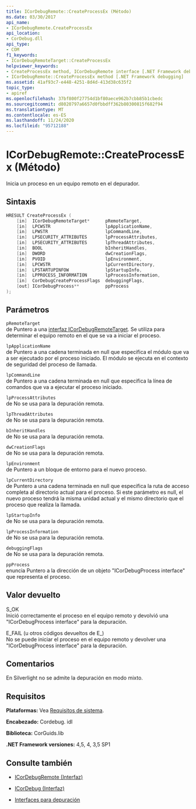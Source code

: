 ```yaml
---
title: ICorDebugRemote::CreateProcessEx (Método)
ms.date: 03/30/2017
api_name:
- ICorDebugRemote.CreateProcessEx
api_location:
- CorDebug.dll
api_type:
- COM
f1_keywords:
- ICorDebugRemoteTarget::CreateProcessEx
helpviewer_keywords:
- CreateProcessEx method, ICorDebugRemote interface [.NET Framework debugging]
- ICorDebugRemote::CreateProcessEx method [.NET Framework debugging]
ms.assetid: 41af93c7-e448-4251-8d4d-413d38c635f2
topic_type:
- apiref
ms.openlocfilehash: 37bf800f27754d1bf80aece962b7cbb85b1cbedc
ms.sourcegitcommit: d8020797a6657d0fbbdff362b80300815f682f94
ms.translationtype: MT
ms.contentlocale: es-ES
ms.lasthandoff: 11/24/2020
ms.locfileid: "95712188"
---
```

# <a name="icordebugremotecreateprocessex-method"></a>ICorDebugRemote::CreateProcessEx (Método)

Inicia un proceso en un equipo remoto en el depurador.  
  
## <a name="syntax"></a>Sintaxis  
  
```cpp  
HRESULT CreateProcessEx (  
    [in]  ICorDebugRemoteTarget*      pRemoteTarget,  
    [in]  LPCWSTR                     lpApplicationName,  
    [in]  LPWSTR                      lpCommandLine,  
    [in]  LPSECURITY_ATTRIBUTES       lpProcessAttributes,  
    [in]  LPSECURITY_ATTRIBUTES       lpThreadAttributes,  
    [in]  BOOL                        bInheritHandles,  
    [in]  DWORD                       dwCreationFlags,  
    [in]  PVOID                       lpEnvironment,  
    [in]  LPCWSTR                     lpCurrentDirectory,  
    [in]  LPSTARTUPINFOW              lpStartupInfo,  
    [in]  LPPROCESS_INFORMATION       lpProcessInformation,  
    [in]  CorDebugCreateProcessFlags  debuggingFlags,  
    [out] ICorDebugProcess**          ppProcess  
);  
```  
  
## <a name="parameters"></a>Parámetros  

 `pRemoteTarget`  
 de Puntero a una [interfaz ICorDebugRemoteTarget](icordebugremotetarget-interface.md). Se utiliza para determinar el equipo remoto en el que se va a iniciar el proceso.  
  
 `lpApplicationName`  
 de Puntero a una cadena terminada en null que especifica el módulo que va a ser ejecutado por el proceso iniciado. El módulo se ejecuta en el contexto de seguridad del proceso de llamada.  
  
 `lpCommandLine`  
 de Puntero a una cadena terminada en null que especifica la línea de comandos que va a ejecutar el proceso iniciado.  
  
 `lpProcessAttributes`  
 de No se usa para la depuración remota.  
  
 `lpThreadAttributes`  
 de No se usa para la depuración remota.  
  
 `bInheritHandles`  
 de No se usa para la depuración remota.  
  
 `dwCreationFlags`  
 de No se usa para la depuración remota.  
  
 `lpEnvironment`  
 de Puntero a un bloque de entorno para el nuevo proceso.  
  
 `lpCurrentDirectory`  
 de Puntero a una cadena terminada en null que especifica la ruta de acceso completa al directorio actual para el proceso. Si este parámetro es null, el nuevo proceso tendrá la misma unidad actual y el mismo directorio que el proceso que realiza la llamada.  
  
 `lpStartupInfo`  
 de No se usa para la depuración remota.  
  
 `lpProcessInformation`  
 de No se usa para la depuración remota.  
  
 `debuggingFlags`  
 de No se usa para la depuración remota.  
  
 `ppProcess`  
 enuncia Puntero a la dirección de un objeto "ICorDebugProcess interface" que representa el proceso.  
  
## <a name="return-value"></a>Valor devuelto  

 S_OK  
 Inició correctamente el proceso en el equipo remoto y devolvió una "ICorDebugProcess interface" para la depuración.  
  
 E_FAIL (u otros códigos devueltos de E_)  
 No se puede iniciar el proceso en el equipo remoto y devolver una "ICorDebugProcess interface" para la depuración.  
  
## <a name="remarks"></a>Comentarios  

 En Silverlight no se admite la depuración en modo mixto.  
  
## <a name="requirements"></a>Requisitos  

 **Plataformas:** Vea [Requisitos de sistema](../../get-started/system-requirements.md).  
  
 **Encabezado:** Cordebug. idl  
  
 **Biblioteca:** CorGuids.lib  
  
 **.NET Framework versiones:** 4,5, 4, 3,5 SP1  
  
## <a name="see-also"></a>Consulte también

- [ICorDebugRemote (Interfaz)](icordebugremote-interface.md)
- [ICorDebug (Interfaz)](icordebug-interface.md)

- [Interfaces para depuración](debugging-interfaces.md)

